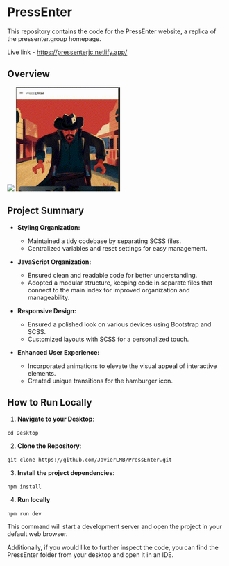 # PressEnter

This repository contains the code for the PressEnter website, a replica of the pressenter.group homepage.

Live link - https://pressenterjc.netlify.app/

## Overview

<img src="./src/gifs/responsive.gif">
<img src="./src/gifs/mobileMenu.gif">

## Project Summary

- **Styling Organization:**

  - Maintained a tidy codebase by separating SCSS files.
  - Centralized variables and reset settings for easy management.

- **JavaScript Organization:**

  - Ensured clean and readable code for better understanding.
  - Adopted a modular structure, keeping code in separate files that connect to the main index for improved organization and manageability.

- **Responsive Design:**

  - Ensured a polished look on various devices using Bootstrap and SCSS.
  - Customized layouts with SCSS for a personalized touch.

- **Enhanced User Experience:**
  - Incorporated animations to elevate the visual appeal of interactive elements.
  - Created unique transitions for the hamburger icon.

## How to Run Locally

1. **Navigate to your Desktop**:

`cd Desktop`

2. **Clone the Repository**:

`git clone https://github.com/JavierLMB/PressEnter.git`

3. **Install the project dependencies**:

`npm install`

4. **Run locally**

`npm run dev`

This command will start a development server and open the project in your default web browser.

Additionally, if you would like to further inspect the code, you can find the PressEnter folder from your desktop and open it in an IDE.
